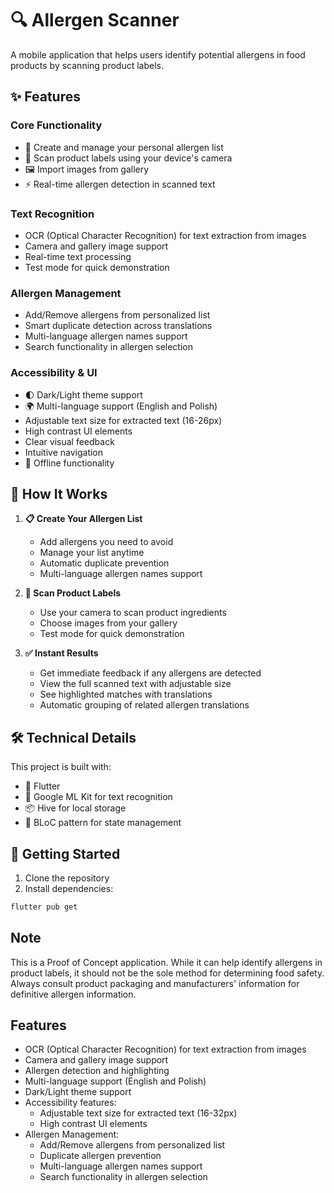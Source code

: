 # 🔍 Allergen Scanner

A mobile application that helps users identify potential allergens in food products by scanning product labels.

## ✨ Features

### Core Functionality
- 📝 Create and manage your personal allergen list
- 📸 Scan product labels using your device's camera
- 🖼️ Import images from gallery
- ⚡️ Real-time allergen detection in scanned text

### Text Recognition
- OCR (Optical Character Recognition) for text extraction from images
- Camera and gallery image support
- Real-time text processing
- Test mode for quick demonstration

### Allergen Management
- Add/Remove allergens from personalized list
- Smart duplicate detection across translations
- Multi-language allergen names support
- Search functionality in allergen selection

### Accessibility & UI
- 🌓 Dark/Light theme support
- 🌍 Multi-language support (English and Polish)
- Adjustable text size for extracted text (16-26px)
- High contrast UI elements
- Clear visual feedback
- Intuitive navigation
- 🔄 Offline functionality

## 🚀 How It Works

1. **📋 Create Your Allergen List**
   - Add allergens you need to avoid
   - Manage your list anytime
   - Automatic duplicate prevention
   - Multi-language allergen names support

2. **📱 Scan Product Labels**
   - Use your camera to scan product ingredients
   - Choose images from your gallery
   - Test mode for quick demonstration

3. **✅ Instant Results**
   - Get immediate feedback if any allergens are detected
   - View the full scanned text with adjustable size
   - See highlighted matches with translations
   - Automatic grouping of related allergen translations

## 🛠 Technical Details

This project is built with:
- 💙 Flutter
- 🤖 Google ML Kit for text recognition
- 📦 Hive for local storage
- 🔄 BLoC pattern for state management

## 🏁 Getting Started

1. Clone the repository
2. Install dependencies:
```bash
flutter pub get
```

## Note
This is a Proof of Concept application. While it can help identify allergens in product labels, it should not be the sole method for determining food safety. Always consult product packaging and manufacturers' information for definitive allergen information.

## Features

- OCR (Optical Character Recognition) for text extraction from images
- Camera and gallery image support
- Allergen detection and highlighting
- Multi-language support (English and Polish)
- Dark/Light theme support
- Accessibility features:
  - Adjustable text size for extracted text (16-32px)
  - High contrast UI elements
- Allergen Management:
  - Add/Remove allergens from personalized list
  - Duplicate allergen prevention
  - Multi-language allergen names support
  - Search functionality in allergen selection